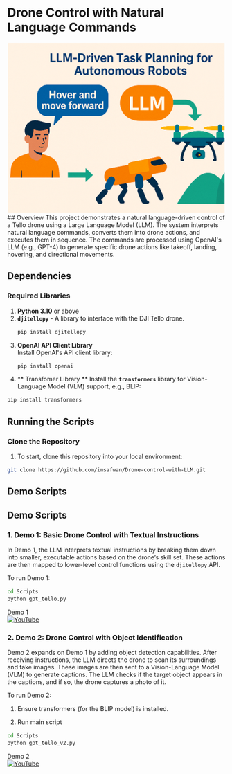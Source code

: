 # Drone Control with Natural Language Commands
<div align="center">
  <img src=/LLM.png" alt="LLM" width="500"/>
</div>
## Overview
This project demonstrates a natural language-driven control of a Tello drone using a Large Language Model (LLM). The system interprets natural language commands, converts them into drone actions, and executes them in sequence. The commands are processed using OpenAI's LLM (e.g., GPT-4) to generate specific drone actions like takeoff, landing, hovering, and directional movements.


## Dependencies

### Required Libraries
1. **Python 3.10** or above
2. **`djitellopy`** - A library to interface with the DJI Tello drone.
   ```bash
   pip install djitellopy
   ```
3. **OpenAI API Client Library**  
   Install OpenAI's API client library:
   ```bash
   pip install openai
   ```
4. ** Transfomer Library ** 
Install the **`transformers`** library for Vision-Language Model (VLM) support, e.g., BLIP:
```bash
pip install transformers
```

## Running the Scripts

### Clone the Repository
1. To start, clone this repository into your local environment:
```bash
git clone https://github.com/imsafwan/Drone-control-with-LLM.git
```

## Demo Scripts

## Demo Scripts

### 1. Demo 1: Basic Drone Control with Textual Instructions
In Demo 1, the LLM interprets textual instructions by breaking them down into smaller, executable actions based on the drone’s skill set. These actions are then mapped to lower-level control functions using the `djitellopy` API.

To run Demo 1:
```bash
cd Scripts
python gpt_tello.py
```
Demo 1 <br>
[![YouTube](http://i.ytimg.com/vi/5HCtiNPGZvM/hqdefault.jpg)](https://www.youtube.com/watch?v=5HCtiNPGZvM)


### 2. Demo 2: Drone Control with Object Identification
Demo 2 expands on Demo 1 by adding object detection capabilities. After receiving instructions, the LLM directs the drone to scan its surroundings and take images. These images are then sent to a Vision-Language Model (VLM) to generate captions. The LLM checks if the target object appears in the captions, and if so, the drone captures a photo of it.

To run Demo 2:
1. Ensure transformers (for the BLIP model) is installed.

2. Run main script
```bash
cd Scripts
python gpt_tello_v2.py
```
Demo 2 <br>
[![YouTube](http://i.ytimg.com/vi/SgcMO7BLR64/hqdefault.jpg)](https://www.youtube.com/watch?v=SgcMO7BLR64)

  
  

